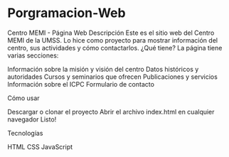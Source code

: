 # Porgramacion-Web
Centro MEMI - Página Web
Descripción
Este es el sitio web del Centro MEMI de la UMSS. Lo hice como proyecto para mostrar información del centro, sus actividades y cómo contactarlos.
¿Qué tiene?
La página tiene varias secciones:

Información sobre la misión y visión del centro
Datos históricos y autoridades
Cursos y seminarios que ofrecen
Publicaciones y servicios
Información sobre el ICPC
Formulario de contacto

Cómo usar

Descargar o clonar el proyecto
Abrir el archivo index.html en cualquier navegador
Listo!

Tecnologías

HTML
CSS
JavaScript